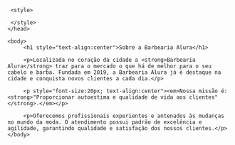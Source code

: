 <!DOCTYPE html>
<html lang="pt-br">
    <head>
     <meta charset="UTF-8">
     <title>Barbearia Alura</title>
     <link rel="stylesheet" href="style.css">
     
     <style>
     	
     </style>
    </head>
     
    <body>
     	 <h1 style="text-align:center">Sobre a Barbearia Alura</h1>

         <p>Localizada no coração da cidade a <strong>Barbearia Alura</strong> traz para o mercado o que há de melhor para o seu cabelo e barba. Fundada em 2019, a Barbearia Alura já é destaque na cidade e conquista novos clientes a cada dia.</p>

         <p style="font-size:20px; text-align:center"><em>Nossa missão é: <strong>"Proporcionar autoestima e qualidade de vida aos clientes"</strong>.</em></p>
         
         <p>Oferecemos profissionais experientes e antenados às mudanças no mundo da moda. O atendimento possui padrão de excelência e agilidade, garantindo qualidade e satisfação dos nossos clientes.</p>
    </body>
</html>